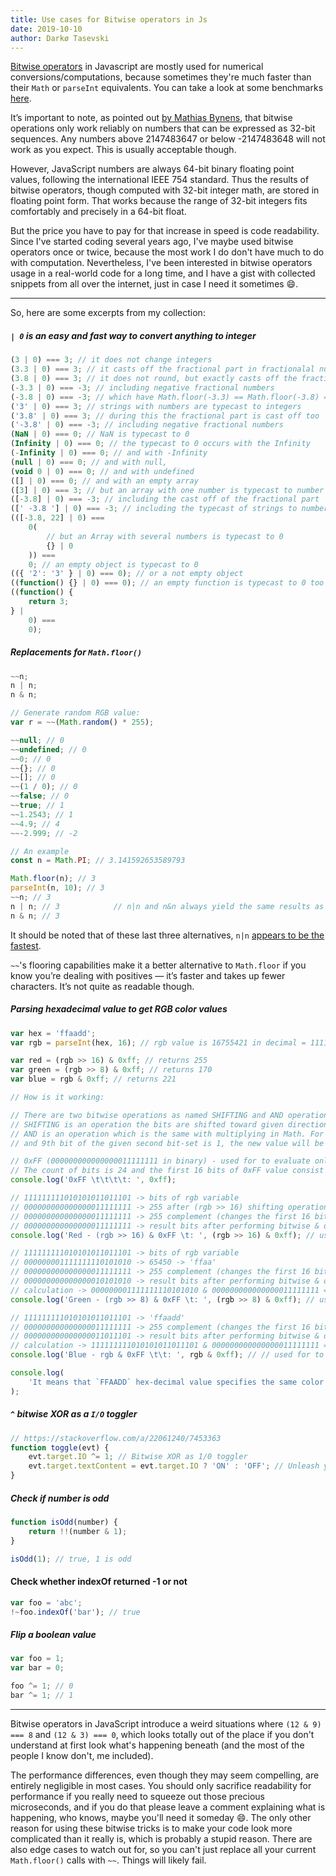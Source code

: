 ```yaml
---
title: Use cases for Bitwise operators in Js
date: 2019-10-10
author: Darkø Tasevski
---
```


[Bitwise operators](https://developer.mozilla.org/en-US/docs/Web/JavaScript/Reference/Operators/Bitwise_Operators) in Javascript are mostly used for numerical conversions/computations, because sometimes they're much faster than their `Math` or `parseInt` equivalents. You can take a look at some benchmarks [here](https://jsperf.com/math-floor-vs-math-round-vs-parseint/18).

It’s important to note, as pointed out [by Mathias Bynens](https://j11y.io/javascript/double-bitwise-not/#comment-29617), that bitwise operations only work reliably on numbers that can be expressed as 32-bit sequences. Any numbers above 2147483647 or below -2147483648 will not work as you expect. This is usually acceptable though.

However, JavaScript numbers are always 64-bit binary floating point values, following the international IEEE 754 standard. Thus the results of bitwise operators, though computed with 32-bit integer math, are stored in floating point form. That works because the range of 32-bit integers fits comfortably and precisely in a 64-bit float.

But the price you have to pay for that increase in speed is code readability. Since I've started coding several years ago, I've maybe used bitwise operators once or twice, because the most work I do don't have much to do with computation. Nevertheless, I've been interested in bitwise operators usage in a real-world code for a long time, and I have a gist with collected snippets from all over the internet, just in case I need it sometimes 😄.

---

So, here are some excerpts from my collection:

##### `| 0` is an easy and fast way to convert anything to integer

```js
(3 | 0) === 3; // it does not change integers
(3.3 | 0) === 3; // it casts off the fractional part in fractionalal numbers
(3.8 | 0) === 3; // it does not round, but exactly casts off the fractional part
(-3.3 | 0) === -3; // including negative fractional numbers
(-3.8 | 0) === -3; // which have Math.floor(-3.3) == Math.floor(-3.8) == -4
('3' | 0) === 3; // strings with numbers are typecast to integers
('3.8' | 0) === 3; // during this the fractional part is cast off too
('-3.8' | 0) === -3; // including negative fractional numbers
(NaN | 0) === 0; // NaN is typecast to 0
(Infinity | 0) === 0; // the typecast to 0 occurs with the Infinity
(-Infinity | 0) === 0; // and with -Infinity
(null | 0) === 0; // and with null,
(void 0 | 0) === 0; // and with undefined
([] | 0) === 0; // and with an empty array
([3] | 0) === 3; // but an array with one number is typecast to number
([-3.8] | 0) === -3; // including the cast off of the fractional part
([' -3.8 '] | 0) === -3; // including the typecast of strings to numbers
(([-3.8, 22] | 0) ===
	0(
		// but an Array with several numbers is typecast to 0
		{} | 0
	)) ===
	0; // an empty object is typecast to 0
(({ '2': '3' } | 0) === 0); // or a not empty object
((function() {} | 0) === 0); // an empty function is typecast to 0 too
((function() {
	return 3;
} |
	0) ===
	0);
```

##### Replacements for `Math.floor()`

```js
~~n;
n | n;
n & n;

// Generate random RGB value:
var r = ~~(Math.random() * 255);

~~null; // 0
~~undefined; // 0
~~0; // 0
~~{}; // 0
~~[]; // 0
~~(1 / 0); // 0
~~false; // 0
~~true; // 1
~~1.2543; // 1
~~4.9; // 4
~~-2.999; // -2

// An example
const n = Math.PI; // 3.141592653589793

Math.floor(n); // 3
parseInt(n, 10); // 3
~~n; // 3
n | n; // 3            // n|n and n&n always yield the same results as ~~n
n & n; // 3
```

It should be noted that of these last three alternatives, `n|n` [appears to be the fastest](https://jsperf.com/rounding-numbers-down).

`~~`'s flooring capabilities make it a better alternative to `Math.floor` if you know you’re dealing with positives — it’s faster and takes up fewer characters. It’s not quite as readable though.

##### Parsing hexadecimal value to get RGB color values

```js
var hex = 'ffaadd';
var rgb = parseInt(hex, 16); // rgb value is 16755421 in decimal = 111111111010101011011101 in binary = total 24 bits

var red = (rgb >> 16) & 0xff; // returns 255
var green = (rgb >> 8) & 0xff; // returns 170
var blue = rgb & 0xff; // returns 221

// How is it working:

// There are two bitwise operations as named SHIFTING and AND operations.
// SHIFTING is an operation the bits are shifted toward given direction by adding 0 (zero) bit for vacated bit fields.
// AND is an operation which is the same with multiplying in Math. For instance, if 9th bit of the given first bit-set is 0
// and 9th bit of the given second bit-set is 1, the new value will be 0 because of 0 x 1 = 0 in math.

// 0xFF (000000000000000011111111 in binary) - used for to evaluate only last 8 bits of a given another bit-set by performing bitwise AND (&) operation.
// The count of bits is 24 and the first 16 bits of 0xFF value consist of zero (0) value. Rest of bit-set consists of one (1) value.
console.log('0xFF \t\t\t\t: ', 0xff);

// 111111111010101011011101 -> bits of rgb variable
// 000000000000000011111111 -> 255 after (rgb >> 16) shifting operation
// 000000000000000011111111 -> 255 complement (changes the first 16 bits and does nothing for the last 8 bits)
// 000000000000000011111111 -> result bits after performing bitwise & operation
console.log('Red - (rgb >> 16) & 0xFF \t: ', (rgb >> 16) & 0xff); // used for to evaluate the first 8 bits

// 111111111010101011011101 -> bits of rgb variable
// 000000001111111110101010 -> 65450 -> 'ffaa'
// 000000000000000011111111 -> 255 complement (changes the first 16 bits and does nothing for the last 8 bits)
// 000000000000000010101010 -> result bits after performing bitwise & operation
// calculation -> 000000001111111110101010 & 000000000000000011111111 = 000000000000000010101010 = 170 in decimal = 'aa' in hex-decimal
console.log('Green - (rgb >> 8) & 0xFF \t: ', (rgb >> 8) & 0xff); // used for to evaluate the middle 8 bits

// 111111111010101011011101 -> 'ffaadd'
// 000000000000000011111111 -> 255 complement (changes the first 16 bits and does nothing for the last 8 bits)
// 000000000000000011011101 -> result bits after performing bitwise & operation
// calculation -> 111111111010101011011101 & 000000000000000011111111 = 221 in decimal = 'dd' in hex-decimal
console.log('Blue - rgb & 0xFF \t\t: ', rgb & 0xff); // // used for to evaluate the last 8 bits.

console.log(
	'It means that `FFAADD` hex-decimal value specifies the same color with rgb(255, 170, 221)'
);
```

##### `^` bitwise XOR as a `I/O` toggler

```js
// https://stackoverflow.com/a/22061240/7453363
function toggle(evt) {
	evt.target.IO ^= 1; // Bitwise XOR as 1/0 toggler
	evt.target.textContent = evt.target.IO ? 'ON' : 'OFF'; // Unleash your ideas
}
```

##### Check if number is odd

```js
function isOdd(number) {
	return !!(number & 1);
}

isOdd(1); // true, 1 is odd
```

#### Check whether indexOf returned -1 or not

```js
var foo = 'abc';
!~foo.indexOf('bar'); // true
```

##### Flip a boolean value

```js
var foo = 1;
var bar = 0;

foo ^= 1; // 0
bar ^= 1; // 1
```

---

Bitwise operators in JavaScript introduce a weird situations where `(12 & 9) === 8` and `(12 & 3) === 0`, which looks totally out of the place if you don't understand at first look what's happening beneath (and the most of the people I know don't, me included).

The performance differences, even though they may seem compelling, are entirely negligible in most cases. You should only sacrifice readability for performance if you really need to squeeze out those precious microseconds, and if you do that please leave a comment explaining what is happening, who knows, maybe you'll need it someday 😄. The only other reason for using these bitwise tricks is to make your code look more complicated than it really is, which is probably a stupid reason. There are also edge cases to watch out for, so you can't just replace all your current `Math.floor()` calls with `~~`. Things will likely fail.
